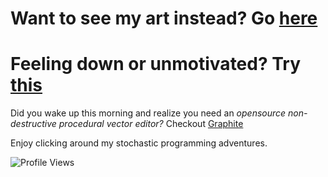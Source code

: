 # Want to see my art instead? Go [here](https://psyfer.io/)

# Feeling down or unmotivated? Try [this](https://github.com/otdavies/CreativeProfessionalWellness)

Did you wake up this morning and realize you need an *opensource non-destructive procedural vector editor?* Checkout [Graphite](https://github.com/GraphiteEditor/Graphite)

Enjoy clicking around my stochastic programming adventures.

![Profile Views](https://view-counter.psyfer.workers.dev)

